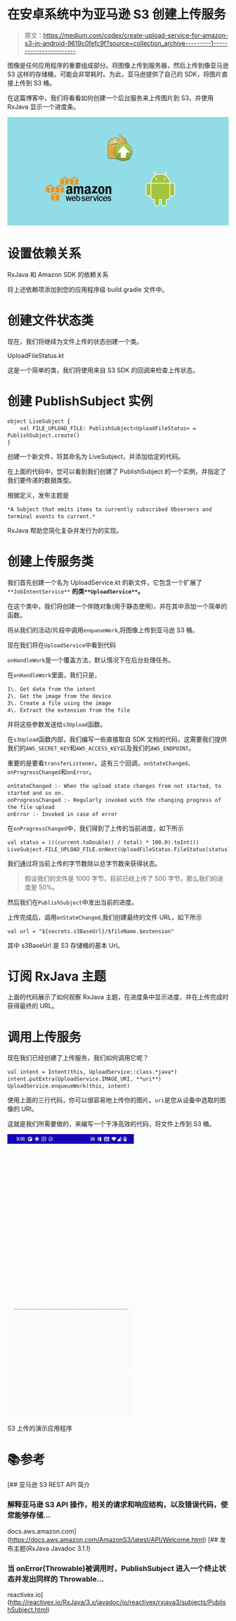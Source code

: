 # 在安卓系统中为亚马逊 S3 创建上传服务

> 原文：<https://medium.com/codex/create-upload-service-for-amazon-s3-in-android-9619c0fefc9f?source=collection_archive---------1----------------------->

图像是任何应用程序的重要组成部分。将图像上传到服务器，然后上传到像亚马逊 S3 这样的存储桶，可能会非常耗时。为此，亚马逊提供了自己的 SDK，将图片直接上传到 S3 桶。

在这篇博客中，我们将看看如何创建一个后台服务来上传图片到 S3，并使用 RxJava 显示一个进度条。

![](img/9af4ad9e633348ef65027ea890ea96ab.png)

# 设置依赖关系

RxJava 和 Amazon SDK 的依赖关系

将上述依赖项添加到您的应用程序级 build.gradle 文件中。

# 创建文件状态类

现在，我们将继续为文件上传的状态创建一个类。

UploadFileStatus.kt

这是一个简单的类，我们将使用来自 S3 SDK 的回调来检查上传状态。

# 创建 PublishSubject 实例

```
object LiveSubject {
    val FILE_UPLOAD_FILE: PublishSubject<UploadFileStatus> = PublishSubject.create()
}
```

创建一个新文件，将其命名为 LiveSubject，并添加给定的代码。

在上面的代码中，您可以看到我们创建了 PublishSubject 的一个实例，并指定了我们要传递的数据类型。

根据定义，发布主题是

```
*A Subject that emits items to currently subscribed Observers and terminal events to current.*
```

RxJava 帮助您简化复杂并发行为的实现。

# 创建上传服务类

我们首先创建一个名为 UploadService.kt 的新文件，它包含一个扩展了`**JobIntentService**` **的类`**UploadService**`。**

在这个类中，我们将创建一个伴随对象(用于静态使用)，并在其中添加一个简单的函数。

将从我们的活动/片段中调用`enqueueWork`,将图像上传到亚马逊 S3 桶。

现在我们将在`UploadService`中看到代码

`onHandleWork`是一个覆盖方法，默认情况下在后台处理任务。

在`onHandleWork`里面，我们只是，

```
1\. Get data from the intent
2\. Get the image from the device
3\. Create a file using the image
4\. Extract the extension from the file
```

并将这些参数发送给`s3Upload`函数。

在`s3Upload`函数内部，我们编写一些直接取自 SDK 文档的代码，这需要我们提供我们的`AWS_SECRET_KEY`和`AWS_ACCESS_KEY`以及我们的`AWS_ENDPOINT`。

重要的是要看`transferListener`。这有三个回调，`onStateChanged`、`onProgressChanged`和`onError`。

```
onStateChanged :- When the upload state changes from not started, to started and so on.
onProgressChanged :- Regularly invoked with the changing progress of the file upload
onError :- Invoked in case of error
```

在`onProgressChanged`中，我们得到了上传的当前进度，如下所示

```
val status = (((current.toDouble() / total) * 100.0).toInt())                LiveSubject.FILE_UPLOAD_FILE.onNext(UploadFileStatus.FileStatus(status))
```

我们通过将当前上传的字节数除以总字节数来获得状态。

> 假设我们的文件是 1000 字节，目前已经上传了 500 字节，那么我们的进度是 50%。

然后我们在`PublishSubject`中发出当前的进度。

上传完成后，调用`onStateChanged`,我们创建最终的文件 URL，如下所示

```
val url = "${secrets.s3BaseUrl}/$fileName.$extension"
```

其中 s3BaseUrl 是 S3 存储桶的基本 Url。

# 订阅 RxJava 主题

上面的代码展示了如何观察 RxJava 主题，在进度条中显示进度，并在上传完成时获得最终的 URL。

# 调用上传服务

现在我们已经创建了上传服务，我们如何调用它呢？

```
val intent = Intent(this, UploadService::class.*java*)
intent.putExtra(UploadService.IMAGE_URI, **uri**)
UploadService.enqueueWork(this, intent)
```

使用上面的三行代码，你可以很容易地上传你的图片。`uri`是您从设备中选取的图像的 URI。

这就是我们所需要做的，来编写一个干净高效的代码，将文件上传到 S3 桶。

![](img/24c3bade604a8cff8147806ff08735c2.png)

S3 上传的演示应用程序

# 📚参考

 [## 亚马逊 S3 REST API 简介

### 解释亚马逊 S3 API 操作，相关的请求和响应结构，以及错误代码，使您能够存储…

docs.aws.amazon.com](https://docs.aws.amazon.com/AmazonS3/latest/API/Welcome.html) [](http://reactivex.io/RxJava/3.x/javadoc/io/reactivex/rxjava3/subjects/PublishSubject.html) [## 发布主题(RxJava Javadoc 3.1.1)

### 当 onError(Throwable)被调用时，PublishSubject 进入一个终止状态并发出同样的 Throwable…

reactivex.io](http://reactivex.io/RxJava/3.x/javadoc/io/reactivex/rxjava3/subjects/PublishSubject.html)